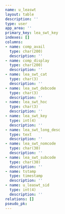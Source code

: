 ```yaml
---
name: u_leaswt
layout: table
description: ''
type: user
app_area: ''
primary_key: lea_swt_key
indexes: []
columns:
- name: comp_avail
  type: char(200)
  description: ''
- name: comp_display
  type: char(200)
  description: ''
- name: lea_swt_cat
  type: char(3)
  description: ''
- name: lea_swt_debcode
  type: char(3)
  description: ''
- name: lea_swt_hoc
  type: char(3)
  description: ''
- name: lea_swt_key
  type: int(4)
  description: ''
- name: lea_swt_long_desc
  type: text
  description: ''
- name: lea_swt_nomcode
  type: char(30)
  description: ''
- name: lea_swt_subcode
  type: char(30)
  description: ''
- name: tstamp
  type: timestamp
  description: ''
- name: u_leaswt_sid
  type: int(4)
  description: ''
relations: []
pseudo_pk: 
---
```


